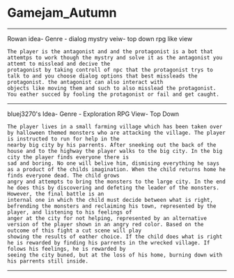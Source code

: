 # Gamejam_Autumn

---

Rowan idea-
Genre - dialog mystry
veiw- top down rpg like view

    The player is the antagonist and and the protagonist is a bot that attemtps to work though the mystry and solve it as the antagonist you attemt to misslead and decive the
    protagonist by taking controll of npc that the protagonist trys to talk to and you choose dialog options that best missleads the protagonist. the antagonist can also interact with
    objects like moving them and such to also misslead the protagonist. You eather succed by fooling the protagonist or fail and get caught.

---

bluej3270's Idea-
Genre - Exploration RPG
View- Top Down

    The player lives in a small farming village which has been taken over by halloween themed monsters who are attacking the village. The player is instructed to run for help in the
    nearby big city by his parrents. After sneeking out the back of the house and to the highway the player walks to the big city. In the big city the player finds everyone there is
    sad and boring. No one will belive him, dismising everything he says as a product of the childs imagination. When the child returns home he finds everyone dead. The child grows
    angry and attempts to bring the monsters to the large city. In the end he does this by discovering and defeting the leader of the monsters. However, the final battle is an
    internal one in which the child must decide between what is right, befrending the monsters and reclaiming his town, represented by the player, and listening to his feelings of
    anger at the city for not helping, represented by an alternative version of the player shown in an angry red color. Based on the outcome of this fight a cut scene will play
    showing the results of eather choice. If the child does what is right he is rewarded by finding his parrents in the wrecked village. If folows his feelings, he is rewarded by
    seeing the city buned, but at the loss of his home, burning down with his parrents still inside.

---
